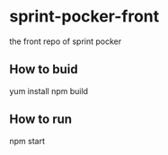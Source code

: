 # sprint-pocker-front
the front repo of sprint pocker
## How to buid
yum install
npm build
## How to run
npm start
